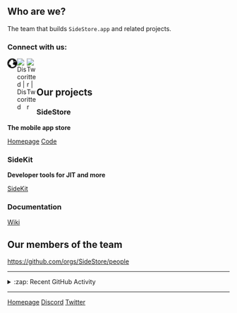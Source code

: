 <!-- 
Docs: How to use GitHub README and actions to auto-generate embedded content.
https://github.com/anuraghazra/github-readme-stats
https://www.youtube.com/watch?v=n6d4KHSKqGk
https://github.com/rahuldkjain/github-profile-readme-generator
 -->

## Who are we?

The team that builds `SideStore.app` and related projects.

### Connect with us:

<!--
[![Website](https://img.shields.io/website?label=sidestore.io&style=for-the-badge&url=https://sidestore.io)](https://sidestore.io)
[![Twitter Follow](https://img.shields.io/twitter/follow/sidestore_io?color=1DA1F2&logo=twitter&style=for-the-badge)](https://twitter.com/intent/follow?original_referer=https%3A%2F%2Fgithub.com%2Fsidestore&screen_name=sidestore)
[![GitHub Followers](https://img.shields.io/github/followers/sidestore?style=for-the-badge)]()
[![GitHub Sponsors](https://img.shields.io/github/sponsors/sidestore?style=for-the-badge
)]() 
-->

[<img align="left" alt="sidestore.io" width="22px" src="https://raw.githubusercontent.com/iconic/open-iconic/master/svg/globe.svg" />][website]
[<img align="left" alt="Discord | Discord" width="22px" src="https://cdn.jsdelivr.net/npm/simple-icons@v3/icons/discord.svg" />][discord]
[<img align="left" alt="Twitter | Twitter" width="22px" src="https://cdn.jsdelivr.net/npm/simple-icons@v3/icons/twitter.svg" />][twitter]

<br />
<br />

## Our projects

### SideStore

__The mobile app store__

[Homepage][website]
[Code][git.sidestore]

### SideKit

__Developer tools for JIT and more__

[SideKit][git.sidekit]

### Documentation

[Wiki][wiki]

## Our members of the team

https://github.com/orgs/SideStore/people

---

<details>
  <summary>:zap: Recent GitHub Activity</summary>

<!--START_SECTION:activity-->
1. 💪 Opened PR [#42](https://github.com/SideStore/sidestore.github.io/pull/42) in [SideStore/sidestore.github.io](https://github.com/SideStore/sidestore.github.io)
2. 🎉 Merged PR [#41](https://github.com/SideStore/sidestore.github.io/pull/41) in [SideStore/sidestore.github.io](https://github.com/SideStore/sidestore.github.io)
3. 💪 Opened PR [#41](https://github.com/SideStore/sidestore.github.io/pull/41) in [SideStore/sidestore.github.io](https://github.com/SideStore/sidestore.github.io)
4. 🗣 Commented on [#576](https://github.com/SideStore/SideStore/issues/576) in [SideStore/SideStore](https://github.com/SideStore/SideStore)
5. ❗️ Closed issue [#576](https://github.com/SideStore/SideStore/issues/576) in [SideStore/SideStore](https://github.com/SideStore/SideStore)
6. 🗣 Commented on [#606](https://github.com/SideStore/SideStore/issues/606) in [SideStore/SideStore](https://github.com/SideStore/SideStore)
7. 🗣 Commented on [#606](https://github.com/SideStore/SideStore/issues/606) in [SideStore/SideStore](https://github.com/SideStore/SideStore)
8. 🗣 Commented on [#606](https://github.com/SideStore/SideStore/issues/606) in [SideStore/SideStore](https://github.com/SideStore/SideStore)
9. ❌ Closed PR [#606](https://github.com/SideStore/SideStore/pull/606) in [SideStore/SideStore](https://github.com/SideStore/SideStore)
10. 💪 Opened PR [#606](https://github.com/SideStore/SideStore/pull/606) in [SideStore/SideStore](https://github.com/SideStore/SideStore)
11. 🗣 Commented on [#538](https://github.com/SideStore/SideStore/issues/538) in [SideStore/SideStore](https://github.com/SideStore/SideStore)
12. 🗣 Commented on [#605](https://github.com/SideStore/SideStore/issues/605) in [SideStore/SideStore](https://github.com/SideStore/SideStore)
13. 🗣 Commented on [#596](https://github.com/SideStore/SideStore/issues/596) in [SideStore/SideStore](https://github.com/SideStore/SideStore)
14. 🗣 Commented on [#596](https://github.com/SideStore/SideStore/issues/596) in [SideStore/SideStore](https://github.com/SideStore/SideStore)
15. 🗣 Commented on [#596](https://github.com/SideStore/SideStore/issues/596) in [SideStore/SideStore](https://github.com/SideStore/SideStore)
16. 🗣 Commented on [#596](https://github.com/SideStore/SideStore/issues/596) in [SideStore/SideStore](https://github.com/SideStore/SideStore)
17. 🗣 Commented on [#596](https://github.com/SideStore/SideStore/issues/596) in [SideStore/SideStore](https://github.com/SideStore/SideStore)
18. 🗣 Commented on [#596](https://github.com/SideStore/SideStore/issues/596) in [SideStore/SideStore](https://github.com/SideStore/SideStore)
19. 🗣 Commented on [#86](https://github.com/SideStore/SideStore/issues/86) in [SideStore/SideStore](https://github.com/SideStore/SideStore)
20. 🗣 Commented on [#596](https://github.com/SideStore/SideStore/issues/596) in [SideStore/SideStore](https://github.com/SideStore/SideStore)
<!--END_SECTION:activity-->

</details>

---

[Homepage][patreon] [Discord][discord] [Twitter][twitter]

<!--
- [Patreon][patreon]
- [OpenCollective][opencollective]
- [YouTube][youtube]
-->

[website]: https://sidestore.io
[wiki]: https://wiki.sidestore.io
[twitter]: https://twitter.com/sidestore_io
[discord]: https://discord.gg/sidestore-949183273383395328
[youtube]: https://youtube.com/TODO
[patreon]: https://www.patreon.com/SideStore
[opencollective]: https://opencollective.com/TODO
[git.sidestore]: https://github.com/SideStore/SideStore/
[git.sidekit]: https://github.com/SideStore/SideKit

